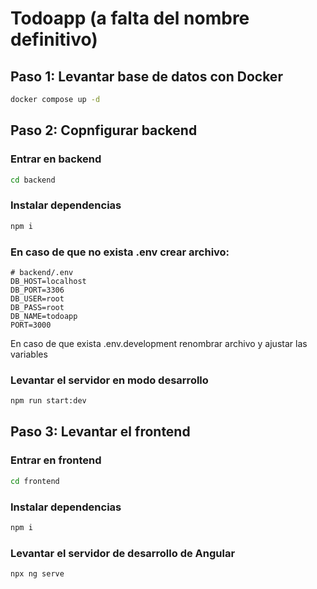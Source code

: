 # Todoapp (a falta del nombre definitivo)

## Paso 1: Levantar base de datos con Docker

```bash
docker compose up -d
```

## Paso 2: Copnfigurar backend

### Entrar en backend

``` bash
cd backend
```

### Instalar dependencias


``` bash
npm i

```

### En caso de que no exista .env crear archivo:

``` env
# backend/.env
DB_HOST=localhost
DB_PORT=3306
DB_USER=root
DB_PASS=root
DB_NAME=todoapp
PORT=3000

```

En caso de que exista .env.development renombrar archivo y ajustar las variables

### Levantar el servidor en modo desarrollo

``` bash
npm run start:dev

```

## Paso 3: Levantar el frontend

### Entrar en frontend

``` bash
cd frontend
```
### Instalar dependencias

``` bash
npm i

```

### Levantar el servidor de desarrollo de Angular

``` bash
npx ng serve

```